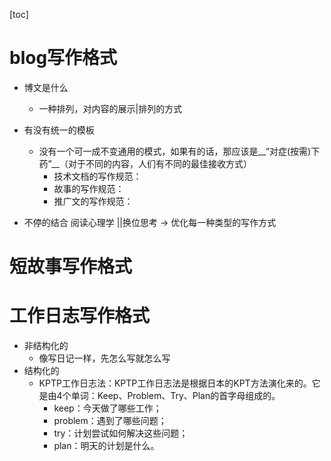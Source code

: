 [toc]


# blog写作格式
- 博文是什么
	- 一种排列，对内容的展示|排列的方式

- 有没有统一的模板
	- 没有一个可一成不变通用的模式，如果有的话，那应该是__“对症(按需)下药”__（对于不同的内容，人们有不同的最佳接收方式）
		- 技术文档的写作规范：
		- 故事的写作规范：
		- 推广文的写作规范：

- 不停的结合 阅读心理学 ||换位思考 -> 优化每一种类型的写作方式 


# 短故事写作格式



# 工作日志写作格式
- 非结构化的
	- 像写日记一样，先怎么写就怎么写
- 结构化的
	- KPTP工作日志法：KPTP工作日志法是根据日本的KPT方法演化来的。它是由4个单词：Keep、Problem、Try、Plan的首字母组成的。
		- keep：今天做了哪些工作；
		- problem：遇到了哪些问题；
		- try：计划尝试如何解决这些问题；
		- plan：明天的计划是什么。

## 





